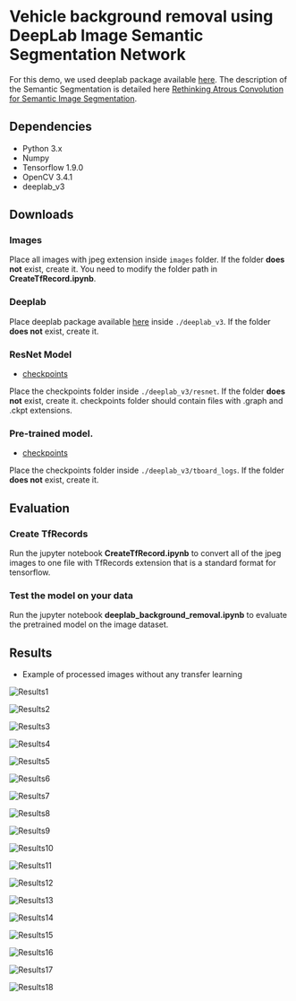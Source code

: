 <!-- <a href="https://doi.org/10.5281/zenodo.1248776"><img src="https://zenodo.org/badge/DOI/10.5281/zenodo.1248776.svg" alt="DOI"></a> -->

# Vehicle background removal using DeepLab Image Semantic Segmentation Network

For this demo, we used deeplab package available [here](https://github.com/sthalles/deeplab_v3). The description of the Semantic Segmentation is detailed here [Rethinking Atrous Convolution for Semantic Image Segmentation](https://arxiv.org/pdf/1706.05587.pdf).

## Dependencies

- Python 3.x
- Numpy
- Tensorflow 1.9.0
- OpenCV 3.4.1
- deeplab_v3

## Downloads

### Images

Place all images with jpeg extension inside `images` folder. If the folder **does not** exist, create it. You need to modify the folder path in **CreateTfRecord.ipynb**.

### Deeplab
Place deeplab package available [here](https://github.com/sthalles/deeplab_v3) inside `./deeplab_v3`. If the folder **does not** exist, create it.

### ResNet Model
- [checkpoints](http://download.tensorflow.org/models/resnet_v2_50_2017_04_14.tar.gz)

Place the checkpoints folder inside `./deeplab_v3/resnet`. If the folder **does not** exist, create it. checkpoints folder should contain files with .graph and .ckpt extensions. 

### Pre-trained model.

- [checkpoints](https://www.dropbox.com/sh/s7sx69pqjhrk0s4/AACXWCRd9JJ0zvcvDES9G3sba?dl=0)

Place the checkpoints folder inside `./deeplab_v3/tboard_logs`. If the folder **does not** exist, create it.

## Evaluation

### Create TfRecords

Run the jupyter notebook **CreateTfRecord.ipynb** to convert all of the jpeg images to one file with TfRecords extension that is a standard format for tensorflow.

### Test the model on your data

Run the jupyter notebook **deeplab_background_removal.ipynb** to evaluate the pretrained model on the image dataset.

## Results

- Example of processed images without any transfer learning

![Results1](/processed_images/01.png)

![Results2](/processed_images/02.png)

![Results3](/processed_images/03.png)

![Results4](/processed_images/04.png)

![Results5](/processed_images/05.png)

![Results6](/processed_images/06.png)

![Results7](/processed_images/07.png)

![Results8](/processed_images/08.png)

![Results9](/processed_images/09.png)

![Results10](/processed_images/010.png)

![Results11](/processed_images/011.png)

![Results12](/processed_images/012.png)

![Results13](/processed_images/013.png)

![Results14](/processed_images/014.png)

![Results15](/processed_images/015.png)

![Results16](/processed_images/016.png)

![Results17](/processed_images/017.png)

![Results18](/processed_images/018.png)
